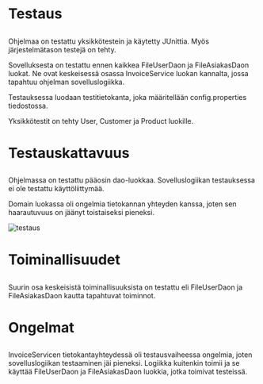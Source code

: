 # Testaus <h2>

Ohjelmaa on testattu yksikkötestein ja käytetty JUnittia. Myös järjestelmätason testejä on tehty.  

Sovelluksesta on testattu ennen kaikkea FileUserDaon ja FileAsiakasDaon luokat. Ne ovat keskeisessä osassa InvoiceService luokan kannalta, jossa tapahtuu ohjelman sovelluslogiikka. 

Testauksessa luodaan testitietokanta, joka määritellään config.properties tiedostossa. 

Yksikkötestit on tehty User, Customer ja Product luokille. 





# Testauskattavuus <h2>

Ohjelmassa on testattu pääosin dao-luokkaa. Sovelluslogiikan testauksessa ei ole testattu käyttöliittymää. 

Domain luokassa oli ongelmia tietokannan yhteyden kanssa, joten sen haarautuvuus on jäänyt toistaiseksi pieneksi. 

![testaus](https://github.com/jokineno/otm-harjoitustyo/blob/master/dokumentaatio/kuvat/testaus.png "testaus")

# Toiminallisuudet <h2>

Suurin osa keskeisistä toiminallisuuksista on testattu eli FileUserDaon ja FileAsiakasDaon kautta tapahtuvat toiminnot. 


# Ongelmat <h2> 

InvoiceServicen tietokantayhteydessä oli testausvaiheessa ongelmia, joten sovelluslogiikan testaaminen jäi pieneksi. Logiikka kuitenkin toimii ja se käyttää FileUserDaon ja FileAsiakasDaon luokkia, jotka toimivat testeissä. 


